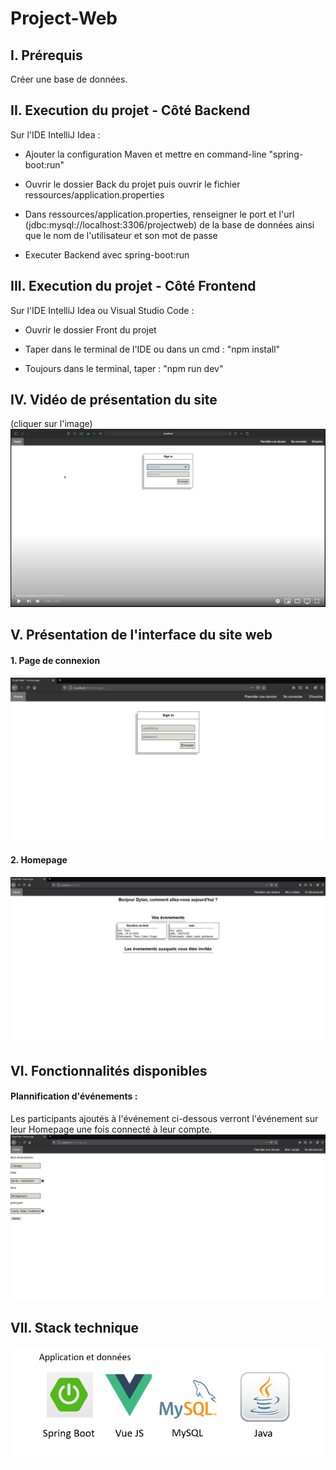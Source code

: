 # Project-Web

## **I. Prérequis**

Créer une base de données.

## **II. Execution du projet - Côté Backend**

Sur l'IDE IntelliJ Idea :

- Ajouter la configuration Maven et mettre en command-line "spring-boot:run"

- Ouvrir le dossier Back du projet puis ouvrir le fichier ressources/application.properties

- Dans ressources/application.properties, renseigner le port et l'url (jdbc:mysql://localhost:3306/projectweb) de la base de données ainsi que le nom de l'utilisateur et son mot de passe

- Executer Backend avec spring-boot:run

## **III. Execution du projet - Côté Frontend**

Sur l'IDE IntelliJ Idea ou Visual Studio Code : 

- Ouvrir le dossier Front du projet

- Taper dans le terminal de l'IDE ou dans un cmd : "npm install"

- Toujours dans le terminal, taper : "npm run dev"

## **IV. Vidéo de présentation du site**

(cliquer sur l'image)
<a href="https://www.youtube.com/watch?v=9NvWDNUx6T8&feature=youtu.be"><img src="Front/assets/img/youtube.png"></a>

## **V. Présentation de l'interface du site web**

#### **1. Page de connexion**
![github-small](images/Login_Signup_Page.png)

#### **2. Homepage**
![github-small](images/Homepage.png)

## **VI. Fonctionnalités disponibles**

#### **Plannification d'événements** :
Les participants ajoutés à l'événement ci-dessous verront l'événement sur leur Homepage une fois connecté à leur compte.
![github-small](images/Plannification.png)

## **VII. Stack technique**
![github-small](images/Stack.png)
